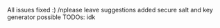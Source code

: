 All issues fixed :)
/nplease leave suggestions
added secure salt and key generator
possible TODOs: idk
